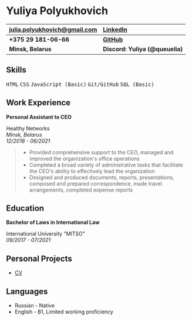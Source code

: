 # Yuliya Polyukhovich

| <julia.polyukhovich@gmail.com> | [LinkedIn](https://www.linkedin.com/in/yuliyapolyukhovich/) |
|:----                           |:----                                                        |
| **+375 29 181-06-66**          | **[GitHub](https://github.com/queuelia)**                   |
| **Minsk, Belarus**             | **Discord: Yuliya (@queuelia)**                             |

## Skills

<kbd>HTML</kbd> <kbd>CSS</kbd> <kbd>JavaScript (Basic)</kbd> <kbd>Git/GitHub</kbd> <kbd>SQL (Basic)</kbd>

## Work Experience

**Personal Assistant to CEO**

Healthy Networks<br>
*Minsk, Belarus*<br>
*12/2018 - 06/2021*

> - Provided comprehensive support to the CEO, managed and improved the organization's office operations
> - Completed a broad variety of administrative tasks that facilitate the CEO's ability to effectively lead the organization
> - Designed and produced documents, reports, presentations, composed and prepared correspondence, made travel arrangements, completed expense reports

## Education

**Bachelor of Laws in International Law**

International University "MITSO"<br>
*09/2017 - 07/2021*

## Personal Projects

- [CV](https://github.com/queuelia/rsschool-cv.git)

## Languages

- Russian - Native
- English - B1, Limited working proficiency

